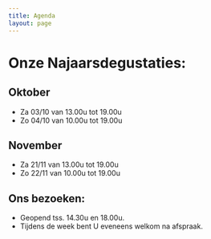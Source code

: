 ```yaml
---
title: Agenda 
layout: page
---
```

Onze Najaarsdegustaties:
========================
Oktober
-------
* Za 03/10 van 13.00u tot 19.00u
* Zo 04/10 van 10.00u tot 19.00u

November
--------
* Za 21/11 van 13.00u tot 19.00u
* Zo 22/11 van 10.00u tot 19.00u


Ons bezoeken:
-------------
* Geopend tss. 14.30u en 18.00u.
* Tijdens de week bent U eveneens welkom na afspraak.











